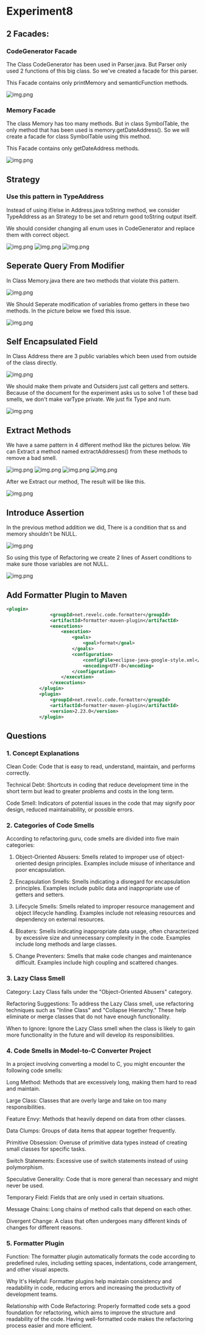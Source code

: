# Experiment8

## 2 Facades:

### CodeGenerator Facade

The Class CodeGenerator has been used in Parser.java. But Parser only used 2 functions of this big class. So we've created a facade for this parser.

This Facade contains only printMemory and semanticFunction methods.

![img.png](screenshots/Facade1.png)

### Memory Facade

The class Memory has too many methods. But in class SymbolTable, the only method that has been used is memory.getDateAddress(). So we will create a facade for class SymbolTable using this method.

This Facade contains only getDateAddress methods.

![img.png](screenshots/Facade2.png)

## Strategy

### Use this pattern in TypeAddress

Instead of using if/else in Address.java toString method, we consider TypeAddress as an Strategy to be set and return good toString output itself.

We should consider changing all enum uses in CodeGenerator and replace them with correct object.

![img.png](screenshots/Imidiate.png)
![img.png](screenshots/Indirect.png)
![img.png](screenshots/Direct.png)


## Seperate Query From Modifier

In Class Memory.java there are two methods that violate this pattern.

![img.png](screenshots/Sep1.png)

We Should Seperate modification of variables fromo getters in these two methods. In the picture below we fixed this issue.

![img.png](screenshots/Sep2.png)

## Self Encapsulated Field

In Class Address there are 3 public variables which been used from outside of the class directly.

![img.png](screenshots/Self1.png)

We should make them private and Outsiders just call getters and setters. Because of the document for the experiment asks us to solve 1 of these bad smells, we don't make varType private. We just fix Type and num.

![img.png](screenshots/Self2.png)

## Extract Methods

We have a same pattern in 4 different method like the pictures below. We can Extract a method named extractAddresses() from these methods to remove a bad smell.

![img.png](screenshots/Ex1.png)
![img.png](screenshots/Ex2.png)
![img.png](screenshots/Ex3.png)
![img.png](screenshots/Ex4.png)

After we Extract our method, The result will be like this.

![img.png](screenshots/Ex5.png)

## Introduce Assertion

In the previous method addition we did, There is a condition that ss and memory shouldn't be NULL. 

![img.png](screenshots/Assertion1.png)

So using this type of Refactoring we create 2 lines of Assert conditions to make sure those variables are not NULL.

![img.png](screenshots/Assertion2.png)

## Add Formatter Plugin to Maven

```xml
<plugin>
                <groupId>net.revelc.code.formatter</groupId>
                <artifactId>formatter-maven-plugin</artifactId>
                <executions>
                    <execution>
                        <goals>
                            <goal>format</goal>
                        </goals>
                        <configuration>
                            <configFile>eclipse-java-google-style.xml</configFile>
                            <encoding>UTF-8</encoding>
                        </configuration>
                    </execution>
                </executions>
            </plugin>
            <plugin>
                <groupId>net.revelc.code.formatter</groupId>
                <artifactId>formatter-maven-plugin</artifactId>
                <version>2.23.0</version>
            </plugin>
```

## Questions

### 1. Concept Explanations

Clean Code: Code that is easy to read, understand, maintain, and performs correctly.

Technical Debt: Shortcuts in coding that reduce development time in the short term but lead to greater problems and costs in the long term.

Code Smell: Indicators of potential issues in the code that may signify poor design, reduced maintainability, or possible errors.

### 2. Categories of Code Smells

According to refactoring.guru, code smells are divided into five main categories:

1. Object-Oriented Abusers: Smells related to improper use of object-oriented design principles. Examples include misuse of inheritance and poor encapsulation.

2. Encapsulation Smells: Smells indicating a disregard for encapsulation principles. Examples include public data and inappropriate use of getters and setters.

3. Lifecycle Smells: Smells related to improper resource management and object lifecycle handling. Examples include not releasing resources and dependency on external resources.

4. Bloaters: Smells indicating inappropriate data usage, often characterized by excessive size and unnecessary complexity in the code. Examples include long methods and large classes.

5. Change Preventers: Smells that make code changes and maintenance difficult. Examples include high coupling and scattered changes.

### 3. Lazy Class Smell

Category: Lazy Class falls under the "Object-Oriented Abusers" category.

Refactoring Suggestions: To address the Lazy Class smell, use refactoring techniques such as "Inline Class" and "Collapse Hierarchy." These help eliminate or merge classes that do not have enough functionality.

When to Ignore: Ignore the Lazy Class smell when the class is likely to gain more functionality in the future and will develop its responsibilities.

### 4. Code Smells in Model-to-C Converter Project

In a project involving converting a model to C, you might encounter the following code smells:

Long Method: Methods that are excessively long, making them hard to read and maintain.

Large Class: Classes that are overly large and take on too many responsibilities.

Feature Envy: Methods that heavily depend on data from other classes.

Data Clumps: Groups of data items that appear together frequently.

Primitive Obsession: Overuse of primitive data types instead of creating small classes for specific tasks.

Switch Statements: Excessive use of switch statements instead of using polymorphism.

Speculative Generality: Code that is more general than necessary and might never be used.

Temporary Field: Fields that are only used in certain situations.

Message Chains: Long chains of method calls that depend on each other.

Divergent Change: A class that often undergoes many different kinds of changes for different reasons.

### 5. Formatter Plugin

Function: The formatter plugin automatically formats the code according to predefined rules, including setting spaces, indentations, code arrangement, and other visual aspects.

Why It's Helpful: Formatter plugins help maintain consistency and readability in code, reducing errors and increasing the productivity of development teams.

Relationship with Code Refactoring: Properly formatted code sets a good foundation for refactoring, which aims to improve the structure and readability of the code. Having well-formatted code makes the refactoring process easier and more efficient.    
